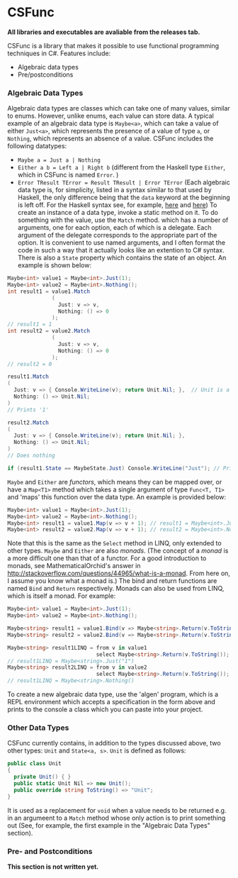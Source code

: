 # CSFunc
**All libraries and executables are avaliable from the releases tab.**

CSFunc is a library that makes it possible to use functional programming techniques in C#. Features include:
* Algebraic data types
* Pre/postconditions

### Algebraic Data Types
Algebraic data types are classes which can take one of many values, similar to enums. However, unlike enums, each value can store data. A typical example of an algebraic data type is `Maybe<a>`, which can take a value of either `Just<a>`, which represents the presence of a value of type `a`, or `Nothing`, which represents an absence of a value. CSFunc includes the following datatypes:
* `Maybe a = Just a | Nothing`
* `Either a b = Left a | Right b` (different from the Haskell type `Either`, which in CSFunc is named `Error`. )
* `Error TResult TError = Result TResult | Error TError`
(Each algebraic data type is, for simplicity, listed in a syntax similar to that used by Haskell, the only difference being that the `data` keyword at the beginning is left off. For the Haskell syntax see, for example, [here](https://wiki.haskell.org/Algebraic_data_type) and [here](http://learnyouahaskell.com/making-our-own-types-and-typeclasses))
To create an instance of a data type, invoke a static method on it.  To do something with the value, use the `Match` method. which has a number of arguments, one for each option, each of which is a delegate. Each argument of the delegate corresponds to the appropriate part of the option. It is convenient to use named arguments, and I often format the code in such a way that it actually looks like an extention to C# syntax. There is also a `State` property which contains the state of an object. An example is shown below:
```csharp
Maybe<int> value1 = Maybe<int>.Just(1);
Maybe<int> value2 = Maybe<int>.Nothing();
int result1 = value1.Match
              (
                Just: v => v,
                Nothing: () => 0
              );
// result1 = 1
int result2 = value2.Match
              (
                Just: v => v,
                Nothing: () => 0
              );
// result2 = 0

result1.Match
(
  Just: v => { Console.WriteLine(v); return Unit.Nil; },  // Unit is a type discussed later in 'Other Data Types' and is primarily meant as a replacement for void when a method is expected to return a value.
  Nothing: () => Unit.Nil;
)
// Prints '1'

result2.Match
(
  Just: v => { Console.WriteLine(v); return Unit.Nil; },
  Nothing: () => Unit.Nil;
)
// Does nothing

if (result1.State == MaybeState.Just) Console.WriteLine("Just"); // Prints 'Just'
```
`Maybe` and `Either` are _functors_, which means they can be mapped over, or have a `Map<T1>` method which takes a single argument of type `Func<T, T1>` and 'maps' this function over the data type. An example is provided below:
```csharp
Maybe<int> value1 = Maybe<int>.Just(1);
Maybe<int> value2 = Maybe<int>.Nothing();
Maybe<int> result1 = value1.Map(v => v + 1); // result1 = Maybe<int>.Just(2)
Maybe<int> result2 = value2.Map(v => v + 1); // result2 = Maybe<int>.Nothing()
```
Note that this is the same as the `Select` method in LINQ, only extended to other types.
`Maybe` and `Either` are also _monads_. (The concept of a _monad_ is a more difficult one than that of a functor. For a good introduction to monads, see MathematicalOrchid's answer in <http://stackoverflow.com/questions/44965/what-is-a-monad>. From here on, I assume you know what a monad is.) The bind and return functions are named `Bind` and `Return` respectively. Monads can also be used from LINQ, which is itself a monad. For example:
```csharp
Maybe<int> value1 = Maybe<int>.Just(1);
Maybe<int> value2 = Maybe<int>.Nothing();

Maybe<string> result1 = value1.Bind(v => Maybe<string>.Return(v.ToString())); // result1 = Maybe<string>.Just("1")
Maybe<string> result2 = value2.Bind(v => Maybe<string>.Return(v.ToString())); // result2 = Maybe<string>.Nothing()

Maybe<string> result1LINQ = from v in value1
                            select Maybe<string>.Return(v.ToString());
// result1LINQ = Maybe<string>.Just("1")
Maybe<string> result2LINQ = from v in value2
                            select Maybe<string>.Return(v.ToString());
// result1LINQ = Maybe<string>.Nothing()
```
To create a new algebraic data type, use the 'algen' program, which is a REPL environment which accepts a specification in the form above and prints to the console a class which you can paste into your project.

### Other Data Types
CSFunc currently contains, in addition to the types discussed above, two other types: `Unit` and `State<a, s>`. `Unit` is defined as follows:
```csharp
public class Unit
{
  private Unit() { }
  public static Unit Nil => new Unit();
  public override string ToString() => "Unit";
}
```
It is used as a replacement for `void` when a value needs to be returned e.g. in an argumeent to a `Match` method whose only action is to print something out (See, for example, the first example in the "Algebraic Data Types" section).

### Pre- and Postconditions
**This section is not written yet.**
